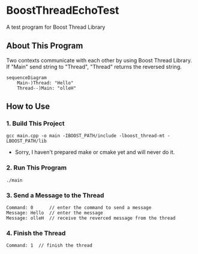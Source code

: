 # BoostThreadEchoTest
A test program for Boost Thread Library  

## About This Program
Two contexts communicate with each other by using Boost Thread Library. If "Main" send string to "Thread", "Thread" returns the reversed string.  
```mermaid
sequenceDiagram
    Main-)Thread: "Hello"
    Thread--)Main: "olleH"
```

## How to Use
### 1. Build This Project
```terminal
gcc main.cpp -o main -IBOOST_PATH/include -lboost_thread-mt -LBOOST_PATH/lib
```
* Sorry, I haven't prepared make or cmake yet and will never do it.  

### 2. Run This Program
```terminal
./main
```

### 3. Send a Message to the Thread
```terminal
Command: 0      // enter the command to send a message
Message: Hello  // enter the message
Message: olleH  // receive the reverced message from the thread
```

### 4. Finish the Thread
```terminal
Command: 1  // finish the thread
```

